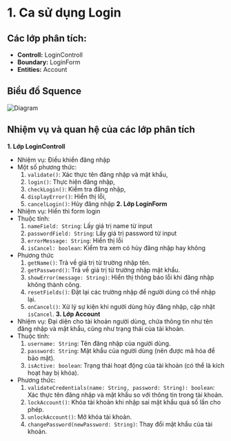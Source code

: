 # 1. Ca sử dụng Login

## Các lớp phân tích:
- **Controll:** LoginControll
- **Boundary:** LoginForm
- **Entities:** Account

## Biểu đồ Squence

![Diagram](https://www.planttext.com/api/plantuml/png/Z9112W9H28RtdaBQTu4MqQ8MGOieQY_lIJnmd46jcBErw4XTeLSDLBJ9XUZlfwAtotNcGHR7He1Ij8OxPuEkIYMLZZHmjARUMX7SzXxSZ91y204UC8wdGuuJN6XKvLXbfOQHD6D7xkVMCWpG9xudAPc2CHbdrYWa3a0IhygNZDNU8vwR9xXg3rWKM9nngQV_ckR5Ew4UsQmUtB0x7VY9_jopuR0UAvL84mkmPe1PzO-7tG400F__0m00)

## Nhiệm vụ và quan hệ của các lớp phân tích

**1. Lớp LoginControll**
- Nhiệm vụ: Điều khiển đăng nhập
- Một số phương thức:
    1. `validate()`: Xác thực tên đăng nhập và mật khẩu,
    2. `login()`: Thực hiện đăng nhập,
    3. `checkLogin()`: Kiểm tra đăng nhập,
    4. `displayError()`: Hiển thị lỗi,
    5. `cancelLogin()`: Hủy đăng nhập
**2. Lớp LoginForm**
- Nhiệm vụ: Hiển thì form login
- Thuộc tính:
    1. `nameField: String`: Lấy giá trị name từ input
    2. `passwordField: String`: Lấy giá trị password từ input
    3. `errorMessage: String`: Hiển thị lỗi
    4. `isCancel: boolean`: Kiểm tra xem có hủy đăng nhập hay không
- Phương thức
    1. `getName()`: Trả về giá trị từ trường nhập tên.
    2. `getPassword()`: Trả về giá trị từ trường nhập mật khẩu.
    3. `showError(message: String)`: Hiển thị thông báo lỗi khi đăng nhập không thành công.
    4. `resetFields()`: Đặt lại các trường nhập để người dùng có thể nhập lại.
    5. `onCancel()`: Xử lý sự kiện khi người dùng hủy đăng nhập, cập nhật `isCancel`.
**3. Lớp Account**
- Nhiệm vụ: Đại diện cho tài khoản người dùng, chứa thông tin như tên đăng nhập và mật khẩu, cũng như trạng thái của tài khoản.
- Thuộc tính:
    1. `username: String`: Tên đăng nhập của người dùng.
    2. `password: String`: Mật khẩu của người dùng (nên được mã hóa để bảo mật).
    3. `isActive: boolean`: Trạng thái hoạt động của tài khoản (có thể là kích hoạt hay bị khóa).
- Phương thức:
    1. `validateCredentials(name: String, password: String): boolean`: Xác thực tên đăng nhập và mật khẩu so với thông tin trong tài khoản.
    2. `lockAccount()`: Khóa tài khoản khi nhập sai mật khẩu quá số lần cho phép.
    3. `unlockAccount()`: Mở khóa tài khoản.
    4. `changePassword(newPassword: String)`: Thay đổi mật khẩu của tài khoản.
